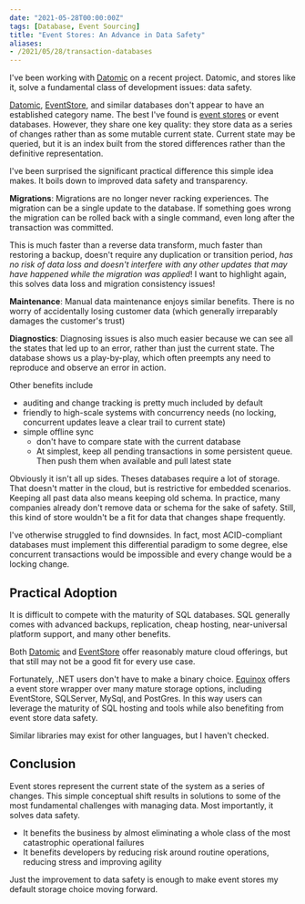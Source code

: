 ```yaml
---
date: "2021-05-28T00:00:00Z"
tags: [Database, Event Sourcing]
title: "Event Stores: An Advance in Data Safety"
aliases:
- /2021/05/28/transaction-databases
---
```


I've been working with [Datomic](https://www.datomic.com/) on a recent project. Datomic, and stores like it, solve a fundamental class of development issues: data safety.
<!--more-->

[Datomic](https://www.datomic.com/), [EventStore](https://www.eventstore.com/), and similar databases don't appear to have an established category name. The best I've found is [event stores](https://en.wikipedia.org/wiki/Event_store) or event databases. However, they share one key quality: they store data as a series of changes rather than as some mutable current state. Current state may be queried, but it is an index built from the stored differences rather than the definitive representation.

I've been surprised the significant practical difference this simple idea makes. It boils down to improved data safety and transparency.

**Migrations**: Migrations are no longer never racking experiences. The migration can be a single update to the database. If something goes wrong the migration can be rolled back with a single command, even long after the transaction was committed.

This is much faster than a reverse data transform, much faster than restoring a backup, doesn't require any duplication or transition period, *has no risk of data loss and doesn't interfere with any other updates that may have happened while the migration was applied*! I want to highlight again, this solves data loss and migration consistency issues! 

**Maintenance**: Manual data maintenance enjoys similar benefits. There is no worry of accidentally losing customer data (which generally irreparably damages the customer's trust)

**Diagnostics**: Diagnosing issues is also much easier because we can see all the states that led up to an error, rather than just the current state. The database shows us a play-by-play, which often preempts any need to reproduce and observe an error in action.


Other benefits include
- auditing and change tracking is pretty much included by default
- friendly to high-scale systems with concurrency needs (no locking, concurrent updates leave a clear trail to current state)
- simple offline sync
  - don't have to compare state with the current database
  - At simplest, keep all pending transactions in some persistent queue. Then push them when available and pull latest state

Obviously it isn't all up sides. Theses databases require a lot of storage. That doesn't matter in the cloud, but is restrictive for embedded scenarios. Keeping all past data also means keeping old schema. In practice, many companies already don't remove data or schema for the sake of safety. Still, this kind of store wouldn't be a fit for data that changes shape frequently.

I've otherwise struggled to find downsides. In fact, most ACID-compliant databases must implement this differential paradigm to some degree, else concurrent transactions would be impossible and every change would be a locking change.

## Practical Adoption

It is difficult to compete with the maturity of SQL databases. SQL generally comes with advanced backups, replication, cheap hosting, near-universal platform support, and many other benefits.

Both [Datomic](https://www.datomic.com/) and [EventStore](https://www.eventstore.com/) offer reasonably mature cloud offerings, but that still may not be a good fit for every use case.

Fortunately, .NET users don't have to make a binary choice. [Equinox](https://github.com/jet/equinox) offers a event store wrapper over many mature storage options, including EventStore, SQLServer, MySql, and PostGres. In this way users can leverage the maturity of SQL hosting and tools while also benefiting from event store data safety. 

Similar libraries may exist for other languages, but I haven't checked.

## Conclusion

Event stores represent the current state of the system as a series of changes. This simple conceptual shift results in solutions to some of the most fundamental challenges with managing data. Most importantly, it solves data safety.
- It benefits the business by almost eliminating a whole class of the most catastrophic operational failures
- It benefits developers by reducing risk around routine operations, reducing stress and improving agility

Just the improvement to data safety is enough to make event stores my default storage choice moving forward.